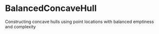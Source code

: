 # BalancedConcaveHull
Constructing concave hulls using point locations with balanced emptiness and complexity
